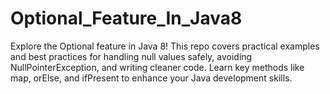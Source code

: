 # Optional_Feature_In_Java8
Explore the Optional feature in Java 8! This repo covers practical examples and best practices for handling null values safely, avoiding NullPointerException, and writing cleaner code. Learn key methods like map, orElse, and ifPresent to enhance your Java development skills.
